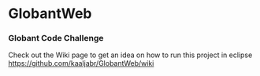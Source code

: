 # GlobantWeb
### Globant Code Challenge
Check out the Wiki page to get an idea on how to run this project in eclipse
https://github.com/kaaljabr/GlobantWeb/wiki